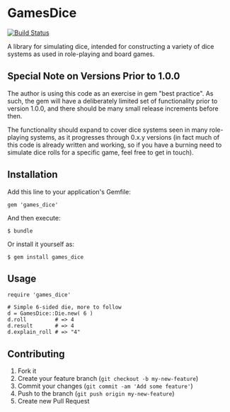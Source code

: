 # GamesDice

[![Build Status](https://travis-ci.org/neilslater/games_dice.png?branch=master)](http://travis-ci.org/neilslater/games_dice)

A library for simulating dice, intended for constructing a variety of dice systems as used in
role-playing and board games.

## Special Note on Versions Prior to 1.0.0

The author is using this code as an exercise in gem "best practice". As such, the gem
will have a deliberately limited set of functionality prior to version 1.0.0, and there should be
many small release increments before then.

The functionality should expand to cover dice systems seen in many role-playing systems, as it
progresses through 0.x.y versions (in fact much of this code is already written and working, so if
you have a burning need to simulate dice rolls for a specific game, feel free to get in touch).

## Installation

Add this line to your application's Gemfile:

    gem 'games_dice'

And then execute:

    $ bundle

Or install it yourself as:

    $ gem install games_dice

## Usage

    require 'games_dice'

    # Simple 6-sided die, more to follow
    d = GamesDice::Die.new( 6 )
    d.roll         # => 4
    d.result       # => 4
    d.explain_roll # => "4"

## Contributing

1. Fork it
2. Create your feature branch (`git checkout -b my-new-feature`)
3. Commit your changes (`git commit -am 'Add some feature'`)
4. Push to the branch (`git push origin my-new-feature`)
5. Create new Pull Request

